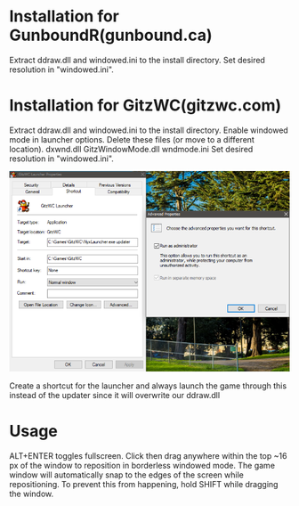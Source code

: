 <h1>Installation for GunboundR(gunbound.ca)</h1>
	Extract ddraw.dll and windowed.ini to the install directory.
	Set desired resolution in "windowed.ini".

<h1>Installation for GitzWC(gitzwc.com)</h1>
	Extract ddraw.dll and windowed.ini to the install directory.
	Enable windowed mode in launcher options.
	Delete these files (or move to a different location).
	  dxwnd.dll
	  GitzWindowMode.dll
	  wndmode.ini
	Set desired resolution in "windowed.ini".
<p align="center">
  <img src="/Untitled.png" title="shortcut">
</p>
	Create a shortcut for the launcher and always launch the game through this instead of the updater since it will overwrite our ddraw.dll

<h1>Usage</h1>
	ALT+ENTER toggles fullscreen.
	Click then drag anywhere within the top ~16 px of the window to reposition
	in borderless windowed mode.
	The game window will automatically snap to the edges of the screen
	while repositioning. To prevent this from happening, hold SHIFT while
	dragging the window.
